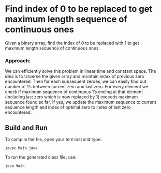 # Find index of 0 to be replaced to get maximum length sequence of continuous ones

Given a binary array, find the index of 0 to be replaced with 1 to get maximum length sequence of continuous ones.

### Approach:

We can efficiently solve this problem in linear time and constant space.
The idea is to traverse the given array and maintain index of previous zero encountered.
Then for each subsequent zeroes, we can easily find out number of 1’s between current zero and last zero.
For every element we check if maximum sequence of continuous 1’s ending at that element (including last zero which is now replaced by 1) exceeds maximum sequence found so far.
If yes, we update the maximum sequence to current sequence length and index of optimal zero to index of last zero encountered.

## Build and Run

To compile the file, open your terminal and type:
```
javac Main.java
```

To run the generated class file, use:
```
java Main
```
